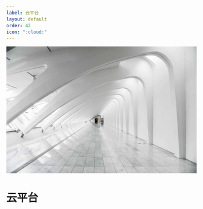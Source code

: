 ```yaml
---
label: 云平台
layout: default
order: 42
icon: ":cloud:"
---
```


![](/static/face/9.jpg)

# 云平台
